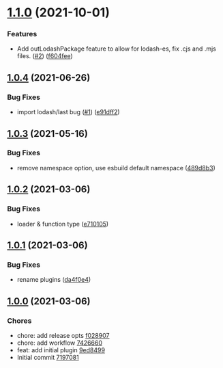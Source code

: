 # [1.1.0](https://github.com/josteph/esbuild-plugin-lodash/compare/1.0.4...1.1.0) (2021-10-01)


### Features

* Add outLodashPackage feature to allow for lodash-es, fix .cjs and .mjs files. ([#2](https://github.com/josteph/esbuild-plugin-lodash/issues/2)) ([f604fee](https://github.com/josteph/esbuild-plugin-lodash/commit/f604feed0a4a61b7fbbc8caf35a525d2898a28ee))

## [1.0.4](https://github.com/josteph/esbuild-plugin-lodash/compare/1.0.3...1.0.4) (2021-06-26)


### Bug Fixes

* import lodash/last bug ([#1](https://github.com/josteph/esbuild-plugin-lodash/issues/1)) ([e91dff2](https://github.com/josteph/esbuild-plugin-lodash/commit/e91dff2c9f5559a16446bdfe1761e56bba1ac2b9))

## [1.0.3](https://github.com/josteph/esbuild-plugin-lodash/compare/1.0.2...1.0.3) (2021-05-16)


### Bug Fixes

* remove namespace option, use esbuild default namespace ([489d8b3](https://github.com/josteph/esbuild-plugin-lodash/commit/489d8b32a86e32aef8d4fcc32aad3475091efc17))

## [1.0.2](https://github.com/josteph/esbuild-plugin-lodash/compare/1.0.1...1.0.2) (2021-03-06)


### Bug Fixes

* loader & function type ([e710105](https://github.com/josteph/esbuild-plugin-lodash/commit/e710105e9a795ac2180b10efeeb52078668ba052))

## [1.0.1](https://github.com/josteph/esbuild-plugin-lodash/compare/1.0.0...1.0.1) (2021-03-06)


### Bug Fixes

* rename plugins ([da4f0e4](https://github.com/josteph/esbuild-plugin-lodash/commit/da4f0e4010c9d7a8ca0a2b77c42a69d9a97fde9f))


## [1.0.0](https://github.com/josteph/esbuild-plugin-lodash/releases/tag/1.0.0) (2021-03-06)
### Chores
* chore: add release opts [f028907](https://github.com/josteph/esbuild-plugin-lodash/commit/f028907)
* chore: add workflow [7426660](https://github.com/josteph/esbuild-plugin-lodash/commit/7426660)
* feat: add initial plugin [9ed8499](https://github.com/josteph/esbuild-plugin-lodash/commit/9ed8499)
* Initial commit [7197081](https://github.com/josteph/esbuild-plugin-lodash/commit/7197081)
